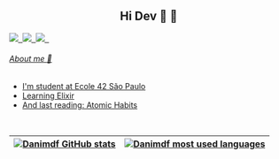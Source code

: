 ## <div align="center"> Hi Dev :cherry_blossom: :milky_way: </div> 

<div style="display: flex;" align="center">
    <a href="https://en.wikipedia.org/wiki/C_(programming_language)"><img src="https://img.shields.io/badge/C-A8B9CC?style=for-the-badge&logo=c&logoColor=white"</a> &nbsp
    <a href="https://elixir-lang.org/"><img src="https://img.shields.io/badge/C%23-239120?style=for-the-badge&logo=c-sharp&logoColor=white"</a> &nbsp
    <a href="https://elixir-lang.org/"><img src="https://img.shields.io/badge/Elixir-4B275F?style=for-the-badge&logo=elixir&logoColor=white"</a> &nbsp    
</div>    

###### About me :rose:
  - I'm student at Ecole 42 São Paulo
  - Learning Elixir 
  - And last reading: Atomic Habits
     
  <br>      
        
| [![Danimdf GitHub stats](https://github-readme-stats.vercel.app/api?username=Danimdf&count_private=true&show_icons=true&hide=issues&hide_border=true&theme=radical)](https://github.com/Danimdf?tab=repositories) | [![Danimdf most used languages](https://github-readme-stats.vercel.app/api/top-langs/?username=Danimdf&layout=compact&hide_border=true&theme=radical)](https://github.com/Danimdf?tab=repositories) |
|:-:|:-:|
